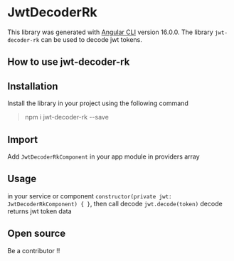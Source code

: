 # JwtDecoderRk

This library was generated with [Angular CLI](https://github.com/angular/angular-cli) version 16.0.0.
The library `jwt-decoder-rk` can be used to decode jwt tokens.

## How to use jwt-decoder-rk

## Installation

Install the library in your project using the following command

> npm i jwt-decoder-rk --save

## Import

Add `JwtDecoderRkComponent` in your app module in providers array

## Usage

in your service or component
`constructor(private jwt: JwtDecoderRkComponent) { }`, then call decode `jwt.decode(token)`
decode returns jwt token data

## Open source

Be a contributor !!

